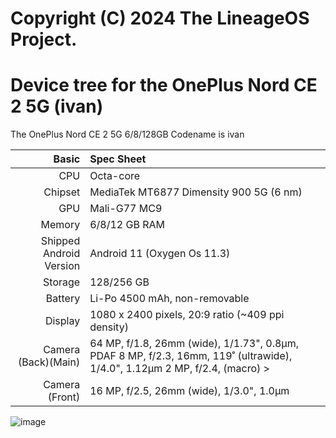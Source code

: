 #
# Copyright (C) 2024 The LineageOS Project.
#

Device tree for the OnePlus Nord CE 2 5G (ivan)
=================================================

The OnePlus Nord CE 2 5G 6/8/128GB Codename is ivan

| Basic                   | Spec Sheet                                                                                                                     |
| -----------------------:|:------------------------------------------------------------------------------------------------------------------------------ |
| CPU                     | Octa-core                                                                                                                      |
| Chipset                 | MediaTek MT6877 Dimensity 900 5G (6 nm)                                                                                                            |
| GPU                     | Mali-G77 MC9                                                                                                                   |
| Memory                  | 6/8/12 GB RAM                                                                                                                   |
| Shipped Android Version | Android 11 (Oxygen Os 11.3)                                                                                                                           |
| Storage                 | 128/256 GB                                                                                                                      |
| Battery                 | Li-Po 4500 mAh, non-removable                                                                                           |
| Display                 | 1080 x 2400 pixels, 20:9 ratio (~409 ppi density)                                                                              |
| Camera (Back)(Main)     | 64 MP, f/1.8, 26mm (wide), 1/1.73", 0.8µm, PDAF 8 MP, f/2.3, 16mm, 119˚ (ultrawide), 1/4.0", 1.12µm 2 MP, f/2.4, (macro)                                                                >
| Camera (Front)          | 16 MP, f/2.5, 26mm (wide), 1/3.0", 1.0µm                                                                                      |

![image](https://oasis.opstatics.com/content/dam/oasis/page/2022/operation/feb/0211/nord-ce-2-5g/Gray.png)
